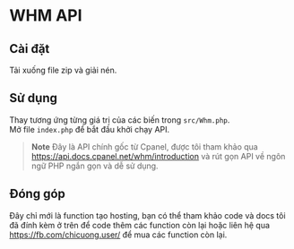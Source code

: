 # WHM API

## Cài đặt

Tải xuống file zip và giải nén.

## Sử dụng

Thay tương ứng từng giá trị của các biến trong `src/Whm.php`. <br>
Mở file `index.php` để bắt đầu khởi chạy API.

> **Note**
> Đây là API chính gốc từ Cpanel, được tôi tham khảo qua https://api.docs.cpanel.net/whm/introduction và rút gọn API về ngôn ngữ PHP ngắn gọn và dễ sử dụng.

## Đóng góp

Đây chỉ mới là function tạo hosting, bạn có thể tham khảo code và docs tôi đã đính kèm ở trên để code thêm các function còn lại hoặc liên hệ qua https://fb.com/chicuong.user/ để mua các function còn lại.
